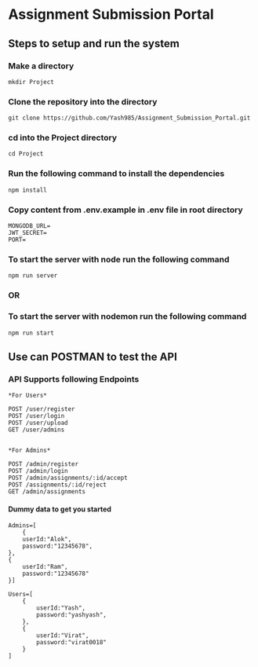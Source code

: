 # Assignment Submission Portal

## Steps to setup and run the system

### Make a directory

```
mkdir Project
```

### Clone the repository into the directory

```
git clone https://github.com/Yash985/Assignment_Submission_Portal.git
```

### cd into the Project directory

```
cd Project
```

### Run the following command to install the dependencies

```
npm install
```

### Copy content from .env.example in .env file in root directory

```
MONGODB_URL=
JWT_SECRET=
PORT=
```

### To start the server with node run the following command

```
npm run server
```
### OR
### To start the server with nodemon run the following command

```
npm run start
```


## Use can POSTMAN to test the API

### API Supports following Endpoints

~~~
*For Users*

POST /user/register
POST /user/login
POST /user/upload
GET /user/admins


*For Admins*

POST /admin/register
POST /admin/login
POST /admin/assignments/:id/accept
POST /assignments/:id/reject
GET /admin/assignments
~~~

#### Dummy data to get you started

```
Admins=[
    {
    userId:"Alok",
    password:"12345678",
},
{
    userId:"Ram",
    password:"12345678"
}]

Users=[
    {
        userId:"Yash",
        password:"yashyash",
    },
    {
        userId:"Virat",
        password:"virat0018"
    }
]
```
